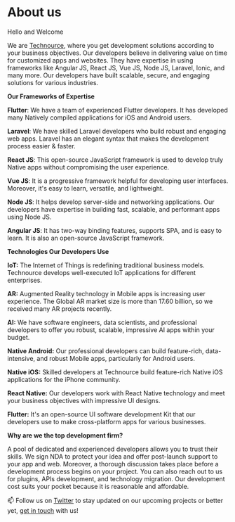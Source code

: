 # About us
Hello and Welcome

We are [Technource](https://www.technource.com/inquiry/), where you get development solutions according to your business objectives. Our developers believe in delivering value on time for customized apps and websites. They have expertise in using frameworks like Angular JS, React JS, Vue JS, Node JS, Laravel, Ionic, and many more. Our developers have built scalable, secure, and engaging solutions for various industries.

**Our Frameworks of Expertise**

**Flutter**: We have a team of experienced Flutter developers. It has developed many Natively compiled applications for iOS and Android users.

**Laravel**: We have skilled Laravel developers who build robust and engaging web apps. Laravel has an elegant syntax that makes the development process easier & faster.

 **React JS**: This open-source JavaScript framework is used to develop truly Native apps without compromising the user experience. 

**Vue JS**: It is a progressive framework helpful for developing user interfaces. Moreover, it's easy to learn, versatile, and lightweight.
 
**Node JS**: It helps develop server-side and networking applications. Our developers have expertise in building fast, scalable, and performant apps using Node JS.

**Angular JS**: It has two-way binding features, supports SPA, and is easy to learn. It is also an open-source JavaScript framework.

**Technologies Our Developers Use**

**IoT:** The Internet of Things is redefining traditional business models. Technource develops well-executed IoT applications for different enterprises.

**AR:** Augmented Reality technology in Mobile apps is increasing user experience. The Global AR market size is more than 17.60 billion, so we received many AR projects recently.

**AI:** We have software engineers, data scientists, and professional developers to offer you robust, scalable, impressive AI apps within your budget.

**Native Android:** Our professional developers can build feature-rich, data-intensive, and robust Mobile apps, particularly for Android users.

**Native iOS:** Skilled developers at Technource build feature-rich Native iOS applications for the iPhone community. 

**React Native:** Our developers work with React Native technology and meet your business objectives with impressive UI designs.

**Flutter:** It's an open-source UI software development Kit that our developers use to make cross-platform apps for various businesses.

**Why are we the top development firm?**

A pool of dedicated and experienced developers allows you to trust their skills. We sign NDA to protect your idea and offer post-launch support to your app and web. Moreover, a thorough discussion takes place before a development process begins on your project. You can also reach out to us for plugins, APIs development, and technology migration. Our development cost suits your pocket because it is reasonable and affordable.

📫 Follow us on [Twitter](https://twitter.com/Technource/) to stay updated on our upcoming projects or better yet, [get in touch](https://www.technource.com/inquiry/) with us!

